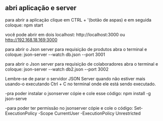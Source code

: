 ## abri aplicação e server

para abrir a aplicação clique em CTRL + '(botão de aspas) e em seguida coloque: npm start

você pode abrir em dois localhost: http://localhost:3000 ou http://192.168.18.169:3000

para abrir o Json server para requisição de produtos abra o terminal e coloque: 
json-server --watch db.json --port 3001

para abrir o Json server para requisição de colaboradores abra o terminal e coloque:
json-server --watch db2.json --port 3002


Lembre-se de parar o servidor JSON Server quando não estiver mais usando-o executando Ctrl + C no terminal onde ele está sendo executado.

-pra poder  instalar o jsonserver cópie e cole esse código: npm install -g json-serve 


-para poder ter permissão no jsonserver cópie e cole o código: Set-ExecutionPolicy -Scope CurrentUser -ExecutionPolicy Unrestricted